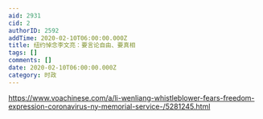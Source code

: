 ```yaml
---
aid: 2931
cid: 2
authorID: 2592
addTime: 2020-02-10T06:00:00.000Z
title: 纽约悼念李文亮：要言论自由、要真相
tags: []
comments: []
date: 2020-02-10T06:00:00.000Z
category: 时政
---
```


https://www.voachinese.com/a/li-wenliang-whistleblower-fears-freedom-expression-coronavirus-ny-memorial-service-/5281245.html
